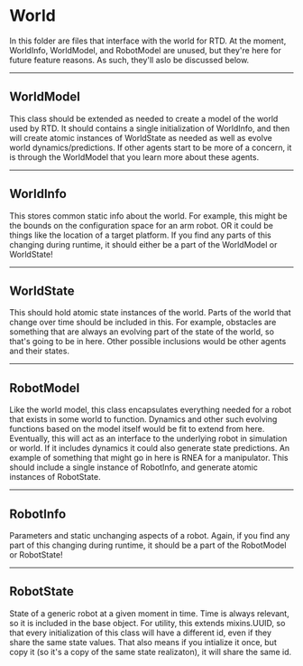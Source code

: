 # World

In this folder are files that interface with the world for RTD.
At the moment, WorldInfo, WorldModel, and RobotModel are unused, but they're here for future feature reasons.
As such, they'll aslo be discussed below.

---

## WorldModel

This class should be extended as needed to create a model of the world used by RTD.
It should contains a single initialization of WorldInfo, and then will create atomic instances of WorldState as needed as well as evolve world dynamics/predictions.
If other agents start to be more of a concern, it is through the WorldModel that you learn more about these agents.

---

## WorldInfo

This stores common static info about the world.
For example, this might be the bounds on the configuration space for an arm robot.
OR it could be things like the location of a target platform.
If you find any parts of this changing during runtime, it should either be a part of the WorldModel or WorldState!

---

## WorldState

This should hold atomic state instances of the world.
Parts of the world that change over time should be included in this.
For example, obstacles are something that are always an evolving part of the state of the world, so that's going to be in here.
Other possible inclusions would be other agents and their states.

---

## RobotModel

Like the world model, this class encapsulates everything needed for a robot that exists in some world to function.
Dynamics and other such evolving functions based on the model itself would be fit to extend from here.
Eventually, this will act as an interface to the underlying robot in simulation or world.
If it includes dynamics it could also generate state predictions.
An example of something that might go in here is RNEA for a manipulator.
This should include a single instance of RobotInfo, and generate atomic instances of RobotState.

---

## RobotInfo

Parameters and static unchanging aspects of a robot.
Again, if you find any part of this changing during runtime, it should be a part of the RobotModel or RobotState!

---

## RobotState

State of a generic robot at a given moment in time.
Time is always relevant, so it is included in the base object.
For utility, this extends mixins.UUID, so that every initialization of this class will have a different id, even if they share the same state values.
That also means if you intialize it once, but copy it (so it's a copy of the same state realizaton), it will share the same id.
